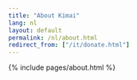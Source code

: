 ```yaml
---
title: "About Kimai"
lang: nl
layout: default
permalink: /nl/about.html
redirect_from: ["/it/donate.html"]
---
```


{% include pages/about.html %}
